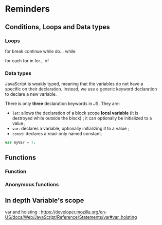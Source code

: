 # Reminders

## Conditions, Loops and Data types

### Loops

for
    break
    continue
while
do... while

for each
for in
for... of

### Data types
JavaScript is weakly typed, meaning that the variables do not have a specific on their declaration. Instead, we use a generic keyword declaration to declare a new variable.

There is only **three** declaration keywords in JS. They are:

* `let`: allows the declaration of a block scope **local variable** (it is destroyed while outside the block) ; it can optionally be initialized to a value ;
* `var`: declares a variable, optionally initializing it to a value ;
* `const`: declares a read-only named constant.

```js
var myVar = 7;
```

## Functions
### Function

### Anonymous functions

## In depth Variable's scope

var and hoisting : https://developer.mozilla.org/en-US/docs/Web/JavaScript/Reference/Statements/var#var_hoisting